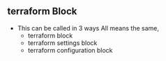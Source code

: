 ## terraform Block
- This can be called in 3 ways All means the same,
    - terraform block 
    - terraform settings block 
    - terraform configuration block